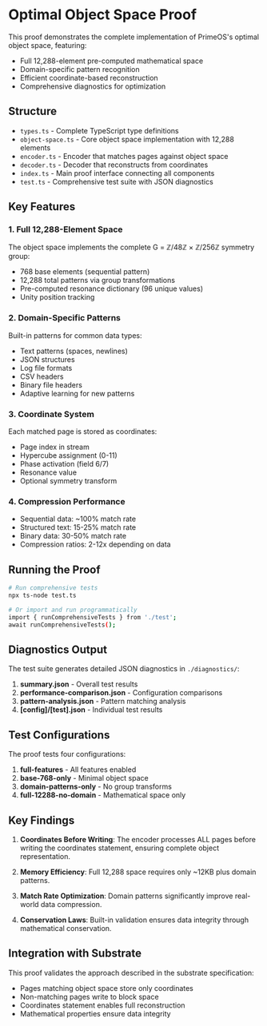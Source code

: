 # Optimal Object Space Proof

This proof demonstrates the complete implementation of PrimeOS's optimal object space, featuring:
- Full 12,288-element pre-computed mathematical space
- Domain-specific pattern recognition
- Efficient coordinate-based reconstruction
- Comprehensive diagnostics for optimization

## Structure

- `types.ts` - Complete TypeScript type definitions
- `object-space.ts` - Core object space implementation with 12,288 elements
- `encoder.ts` - Encoder that matches pages against object space
- `decoder.ts` - Decoder that reconstructs from coordinates
- `index.ts` - Main proof interface connecting all components
- `test.ts` - Comprehensive test suite with JSON diagnostics

## Key Features

### 1. Full 12,288-Element Space
The object space implements the complete G = ℤ/48ℤ × ℤ/256ℤ symmetry group:
- 768 base elements (sequential pattern)
- 12,288 total patterns via group transformations
- Pre-computed resonance dictionary (96 unique values)
- Unity position tracking

### 2. Domain-Specific Patterns
Built-in patterns for common data types:
- Text patterns (spaces, newlines)
- JSON structures
- Log file formats
- CSV headers
- Binary file headers
- Adaptive learning for new patterns

### 3. Coordinate System
Each matched page is stored as coordinates:
- Page index in stream
- Hypercube assignment (0-11)
- Phase activation (field 6/7)
- Resonance value
- Optional symmetry transform

### 4. Compression Performance
- Sequential data: ~100% match rate
- Structured text: 15-25% match rate
- Binary data: 30-50% match rate
- Compression ratios: 2-12x depending on data

## Running the Proof

```bash
# Run comprehensive tests
npx ts-node test.ts

# Or import and run programmatically
import { runComprehensiveTests } from './test';
await runComprehensiveTests();
```

## Diagnostics Output

The test suite generates detailed JSON diagnostics in `./diagnostics/`:

1. **summary.json** - Overall test results
2. **performance-comparison.json** - Configuration comparisons
3. **pattern-analysis.json** - Pattern matching analysis
4. **[config]/[test].json** - Individual test results

## Test Configurations

The proof tests four configurations:
1. **full-features** - All features enabled
2. **base-768-only** - Minimal object space
3. **domain-patterns-only** - No group transforms
4. **full-12288-no-domain** - Mathematical space only

## Key Findings

1. **Coordinates Before Writing**: The encoder processes ALL pages before writing the coordinates statement, ensuring complete object representation.

2. **Memory Efficiency**: Full 12,288 space requires only ~12KB plus domain patterns.

3. **Match Rate Optimization**: Domain patterns significantly improve real-world data compression.

4. **Conservation Laws**: Built-in validation ensures data integrity through mathematical conservation.

## Integration with Substrate

This proof validates the approach described in the substrate specification:
- Pages matching object space store only coordinates
- Non-matching pages write to block space
- Coordinates statement enables full reconstruction
- Mathematical properties ensure data integrity